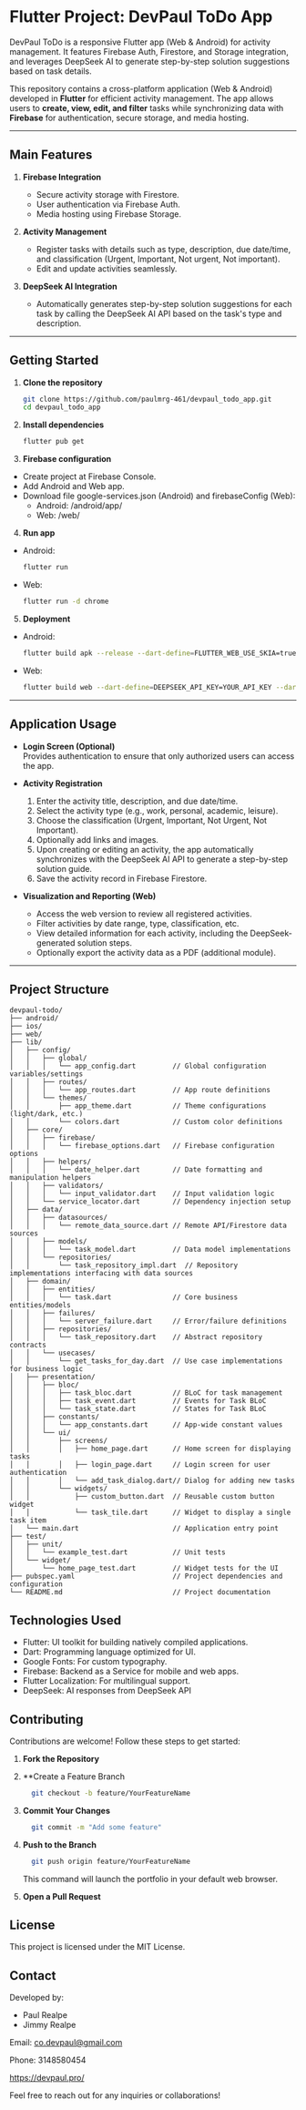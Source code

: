 # Flutter Project: DevPaul ToDo App

DevPaul ToDo is a responsive Flutter app (Web & Android) for activity management. It features Firebase Auth, Firestore, and Storage integration, and leverages DeepSeek AI to generate step-by-step solution suggestions based on task details.

This repository contains a cross-platform application (Web & Android) developed in **Flutter** for efficient activity management. The app allows users to **create, view, edit, and filter** tasks while synchronizing data with **Firebase** for authentication, secure storage, and media hosting.

---

## Main Features

1. **Firebase Integration**  
   - Secure activity storage with Firestore.  
   - User authentication via Firebase Auth.  
   - Media hosting using Firebase Storage.

2. **Activity Management**  
   - Register tasks with details such as type, description, due date/time, and classification (Urgent, Important, Not urgent, Not important).  
   - Edit and update activities seamlessly.

3. **DeepSeek AI Integration**  
   - Automatically generates step-by-step solution suggestions for each task by calling the DeepSeek AI API based on the task's type and description.

---

## Getting Started

1. **Clone the repository**  

   ```bash
   git clone https://github.com/paulmrg-461/devpaul_todo_app.git
   cd devpaul_todo_app
   ```

2. **Install dependencies**

   ```bash
   flutter pub get
   ```

3. **Firebase configuration**
- Create project at Firebase Console.
- Add Android and Web app.
- Download file google-services.json (Android) and firebaseConfig (Web):
  - Android: /android/app/
  - Web: /web/

4. **Run app**
- Android:
   ```bash
   flutter run
   ```
- Web:
   ```bash
   flutter run -d chrome
   ```

5. **Deployment**
- Android:
   ```bash
   flutter build apk --release --dart-define=FLUTTER_WEB_USE_SKIA=true
   ```
- Web:
   ```bash
   flutter build web --dart-define=DEEPSEEK_API_KEY=YOUR_API_KEY --dart-define=DEEPSEEK_API_URL=YOUR_DEEPSEEK_API_URL --dart-define=FLUTTER_WEB_USE_SKIA=true
   ```
---
## Application Usage

- **Login Screen (Optional)**  
  Provides authentication to ensure that only authorized users can access the app.

- **Activity Registration**  
  1. Enter the activity title, description, and due date/time.  
  2. Select the activity type (e.g., work, personal, academic, leisure).  
  3. Choose the classification (Urgent, Important, Not Urgent, Not Important).  
  4. Optionally add links and images.  
  5. Upon creating or editing an activity, the app automatically synchronizes with the DeepSeek AI API to generate a step-by-step solution guide.  
  6. Save the activity record in Firebase Firestore.

- **Visualization and Reporting (Web)**  
  - Access the web version to review all registered activities.  
  - Filter activities by date range, type, classification, etc.  
  - View detailed information for each activity, including the DeepSeek-generated solution steps.  
  - Optionally export the activity data as a PDF (additional module).
---

## Project Structure

```plaintext
devpaul-todo/
├── android/
├── ios/
├── web/
├── lib/
│   ├── config/
│   │   ├── global/
│   │   │   └── app_config.dart         // Global configuration variables/settings
│   │   ├── routes/
│   │   │   └── app_routes.dart         // App route definitions
│   │   └── themes/
│   │       ├── app_theme.dart          // Theme configurations (light/dark, etc.)
│   │       └── colors.dart             // Custom color definitions
│   ├── core/
│   │   ├── firebase/
│   │   │   └── firebase_options.dart   // Firebase configuration options
│   │   ├── helpers/
│   │   │   └── date_helper.dart        // Date formatting and manipulation helpers
│   │   ├── validators/
│   │   │   └── input_validator.dart    // Input validation logic
│   │   └── service_locator.dart        // Dependency injection setup
│   ├── data/
│   │   ├── datasources/
│   │   │   └── remote_data_source.dart // Remote API/Firestore data sources
│   │   ├── models/
│   │   │   └── task_model.dart         // Data model implementations
│   │   └── repositories/
│   │       └── task_repository_impl.dart  // Repository implementations interfacing with data sources
│   ├── domain/
│   │   ├── entities/
│   │   │   └── task.dart               // Core business entities/models
│   │   ├── failures/
│   │   │   └── server_failure.dart     // Error/failure definitions
│   │   ├── repositories/
│   │   │   └── task_repository.dart    // Abstract repository contracts
│   │   └── usecases/
│   │       └── get_tasks_for_day.dart  // Use case implementations for business logic
│   ├── presentation/
│   │   ├── bloc/
│   │   │   ├── task_bloc.dart          // BLoC for task management
│   │   │   ├── task_event.dart         // Events for Task BLoC
│   │   │   └── task_state.dart         // States for Task BLoC
│   │   ├── constants/
│   │   │   └── app_constants.dart      // App-wide constant values
│   │   └── ui/
│   │       ├── screens/
│   │       │   ├── home_page.dart      // Home screen for displaying tasks
│   │       │   ├── login_page.dart     // Login screen for user authentication
│   │       │   └── add_task_dialog.dart// Dialog for adding new tasks
│   │       └── widgets/
│   │           ├── custom_button.dart  // Reusable custom button widget
│   │           └── task_tile.dart      // Widget to display a single task item
│   └── main.dart                       // Application entry point
├── test/
│   ├── unit/
│   │   └── example_test.dart           // Unit tests
│   └── widget/
│       └── home_page_test.dart         // Widget tests for the UI
├── pubspec.yaml                        // Project dependencies and configuration
└── README.md                           // Project documentation
```

## Technologies Used
- Flutter: UI toolkit for building natively compiled applications.
- Dart: Programming language optimized for UI.
- Google Fonts: For custom typography.
- Firebase: Backend as a Service for mobile and web apps.
- Flutter Localization: For multilingual support.
- DeepSeek: AI responses from DeepSeek API

## Contributing
Contributions are welcome! Follow these steps to get started:

1. **Fork the Repository**

2. **Create a Feature Branch

   ```bash
     git checkout -b feature/YourFeatureName
   ```
3. **Commit Your Changes**

   ```bash
     git commit -m "Add some feature"
   ```
4. **Push to the Branch**

   ```bash
     git push origin feature/YourFeatureName
   ```
   This command will launch the portfolio in your default web browser.
5. **Open a Pull Request**

## License
This project is licensed under the MIT License.

## Contact
Developed by:
- Paul Realpe
- Jimmy Realpe

Email: co.devpaul@gmail.com

Phone: 3148580454

<a  href="https://devpaul.pro">https://devpaul.pro/</a>

Feel free to reach out for any inquiries or collaborations!